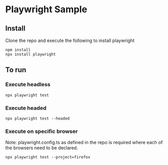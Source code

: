 # Playwright Sample



## Install
Clone the repo and execute the following to install playwright

```
npm install
npx install playwright
```

## To run

### Execute headless

```npx playwright test```

### Execute headed

```npx playwright test --headed```

### Execute on specific browser

Note: playwright.config.ts as defined in the repo is required where each of the browsers need to be declared. 

```npx playwright test --project=firefox```

